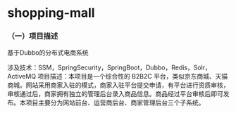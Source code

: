 # shopping-mall

### （一）项目描述
基于Dubbo的分布式电商系统

涉及技术：SSM，SpringSecurity，SpringBoot，Dubbo，Redis，Solr，ActiveMQ
项目描述：本项目是一个综合性的 B2B2C 平台，类似京东商城、天猫商城。网站采用商家入驻的模式，商家入驻平台提交申请，有平台进行资质审核，审核通过后，商家拥有独立的管理后台录入商品信息。商品经过平台审核后即可发布。本项目主要分为网站前台、运营商后台、商家管理后台三个子系统。
